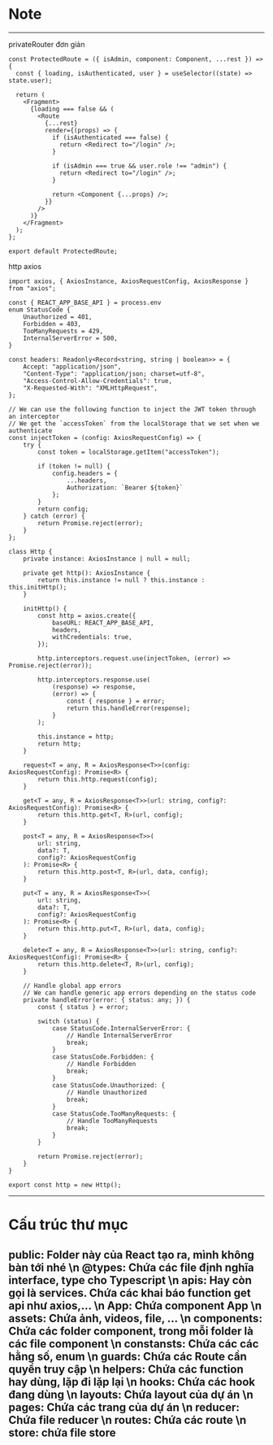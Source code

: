 # Note
--------------------------------------------
privateRouter đơn giản

```
const ProtectedRoute = ({ isAdmin, component: Component, ...rest }) => {
  const { loading, isAuthenticated, user } = useSelector((state) => state.user);

  return (
    <Fragment>
      {loading === false && (
        <Route
          {...rest}
          render={(props) => {
            if (isAuthenticated === false) {
              return <Redirect to="/login" />;
            }

            if (isAdmin === true && user.role !== "admin") {
              return <Redirect to="/login" />;
            }

            return <Component {...props} />;
          }}
        />
      )}
    </Fragment>
  );
};

export default ProtectedRoute;
```

http axios 
```
import axios, { AxiosInstance, AxiosRequestConfig, AxiosResponse } from "axios";

const { REACT_APP_BASE_API } = process.env
enum StatusCode {
    Unauthorized = 401,
    Forbidden = 403,
    TooManyRequests = 429,
    InternalServerError = 500,
}

const headers: Readonly<Record<string, string | boolean>> = {
    Accept: "application/json",
    "Content-Type": "application/json; charset=utf-8",
    "Access-Control-Allow-Credentials": true,
    "X-Requested-With": "XMLHttpRequest",
};

// We can use the following function to inject the JWT token through an interceptor
// We get the `accessToken` from the localStorage that we set when we authenticate
const injectToken = (config: AxiosRequestConfig) => {
    try {
        const token = localStorage.getItem("accessToken");

        if (token != null) {
            config.headers = {
                ...headers,
                Authorization: `Bearer ${token}`
            };
        }
        return config;
    } catch (error) {
        return Promise.reject(error);
    }
};

class Http {
    private instance: AxiosInstance | null = null;

    private get http(): AxiosInstance {
        return this.instance != null ? this.instance : this.initHttp();
    }

    initHttp() {
        const http = axios.create({
            baseURL: REACT_APP_BASE_API,
            headers,
            withCredentials: true,
        });

        http.interceptors.request.use(injectToken, (error) => Promise.reject(error));

        http.interceptors.response.use(
            (response) => response,
            (error) => {
                const { response } = error;
                return this.handleError(response);
            }
        );

        this.instance = http;
        return http;
    }

    request<T = any, R = AxiosResponse<T>>(config: AxiosRequestConfig): Promise<R> {
        return this.http.request(config);
    }

    get<T = any, R = AxiosResponse<T>>(url: string, config?: AxiosRequestConfig): Promise<R> {
        return this.http.get<T, R>(url, config);
    }

    post<T = any, R = AxiosResponse<T>>(
        url: string,
        data?: T,
        config?: AxiosRequestConfig
    ): Promise<R> {
        return this.http.post<T, R>(url, data, config);
    }

    put<T = any, R = AxiosResponse<T>>(
        url: string,
        data?: T,
        config?: AxiosRequestConfig
    ): Promise<R> {
        return this.http.put<T, R>(url, data, config);
    }

    delete<T = any, R = AxiosResponse<T>>(url: string, config?: AxiosRequestConfig): Promise<R> {
        return this.http.delete<T, R>(url, config);
    }

    // Handle global app errors
    // We can handle generic app errors depending on the status code
    private handleError(error: { status: any; }) {
        const { status } = error;

        switch (status) {
            case StatusCode.InternalServerError: {
                // Handle InternalServerError
                break;
            }
            case StatusCode.Forbidden: {
                // Handle Forbidden
                break;
            }
            case StatusCode.Unauthorized: {
                // Handle Unauthorized
                break;
            }
            case StatusCode.TooManyRequests: {
                // Handle TooManyRequests
                break;
            }
        }

        return Promise.reject(error);
    }
}

export const http = new Http();
```
-----------------------------
# Cấu trúc thư mục
  public: Folder này của React tạo ra, mình không bàn tới nhé \n
  @types: Chứa các file định nghĩa interface, type cho Typescript \n
  apis: Hay còn gọi là services. Chứa các khai báo function get api như axios,… \n
  App: Chứa component App \n
  assets: Chứa ảnh, videos, file, … \n
  components: Chứa các folder component, trong mỗi folder là các file component \n
  constansts: Chứa các các hằng số, enum \n
  guards: Chứa các Route cần quyền truy cập \n
  helpers: Chứa các function hay dùng, lặp đi lặp lại \n
  hooks: Chứa các hook đang dùng \n
  layouts: Chứa layout của dự án \n
  pages: Chứa các trang của dự án \n
  reducer: Chứa file reducer \n
  routes: Chứa các route \n
  store: chứa file store
------------------
